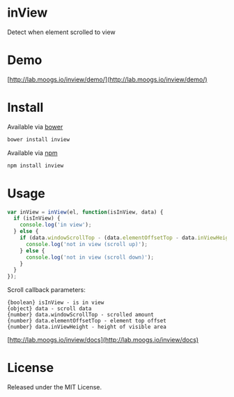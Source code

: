 # inView

Detect when element scrolled to view

# Demo

[http://lab.moogs.io/inview/demo/](http://lab.moogs.io/inview/demo/)

# Install

Available via [bower](http://bower.io/)

```bash
bower install inview
```

Available via [npm](https://www.npmjs.org/package/inview)

```bash
npm install inview
```

# Usage

```javascript
var inView = inView(el, function(isInView, data) {
  if (isInView) {
    console.log('in view');
  } else {
    if (data.windowScrollTop - (data.elementOffsetTop - data.inViewHeight) > data.inViewHeight) {
      console.log('not in view (scroll up)');
    } else {
      console.log('not in view (scroll down)');
    }
  }
});
```

Scroll callback parameters:

```
{boolean} isInView - is in view
{object} data - scroll data
{number} data.windowScrollTop - scrolled amount
{number} data.elementOffsetTop - element top offset
{number} data.inViewHeight - height of visible area
```

[http://lab.moogs.io/inview/docs](http://lab.moogs.io/inview/docs)

# License

Released under the MIT License.
